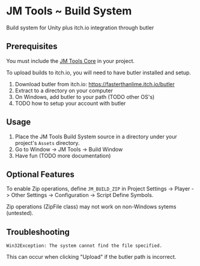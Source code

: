 # JM Tools ~ Build System

Build system for Unity plus itch.io integration through butler

## Prerequisites

You must include the [JM Tools Core](https://github.com/MrJoshuaMcLean/jmtools-core) in your project.

To upload builds to itch.io, you will need to have butler installed and setup.

1. Download butler from itch.io: https://fasterthanlime.itch.io/butler
2. Extract to a directory on your computer
3. On Windows, add butler to your path (TODO other OS's)
4. TODO how to setup your account with butler

## Usage

1. Place the JM Tools Build System source in a directory under your project's
   `Assets` directory.
2. Go to Window -> JM Tools -> Build Window
3. Have fun (TODO more documentation)

## Optional Features

To enable Zip operations, define `JM_BUILD_ZIP` in Project Settings -> Player ->
Other Settings -> Configuration -> Script Define Symbols.

Zip operations (ZipFile class) may not work on non-Windows sytems (untested). 

## Troubleshooting

`Win32Exception: The system cannot find the file specified.`

This can occur when clicking "Upload" if the butler path is incorrect.

